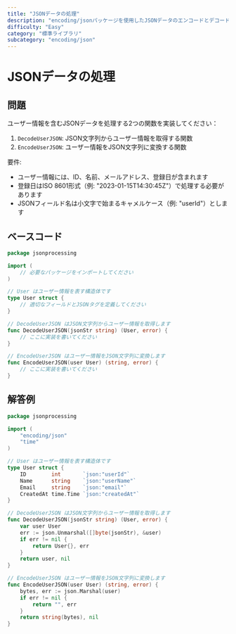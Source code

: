```yaml
---
title: "JSONデータの処理"
description: "encoding/jsonパッケージを使用したJSONデータのエンコードとデコード"
difficulty: "Easy"
category: "標準ライブラリ"
subcategory: "encoding/json"
---
```


# JSONデータの処理

## 問題

ユーザー情報を含むJSONデータを処理する2つの関数を実装してください：

1. `DecodeUserJSON`: JSON文字列からユーザー情報を取得する関数
2. `EncodeUserJSON`: ユーザー情報をJSON文字列に変換する関数

要件:
- ユーザー情報には、ID、名前、メールアドレス、登録日が含まれます
- 登録日はISO 8601形式（例: "2023-01-15T14:30:45Z"）で処理する必要があります
- JSONフィールド名は小文字で始まるキャメルケース（例: "userId"）とします

## ベースコード

```go
package jsonprocessing

import (
	// 必要なパッケージをインポートしてください
)

// User はユーザー情報を表す構造体です
type User struct {
	// 適切なフィールドとJSONタグを定義してください
}

// DecodeUserJSON はJSON文字列からユーザー情報を取得します
func DecodeUserJSON(jsonStr string) (User, error) {
	// ここに実装を書いてください
}

// EncodeUserJSON はユーザー情報をJSON文字列に変換します
func EncodeUserJSON(user User) (string, error) {
	// ここに実装を書いてください
}
```

## 解答例

```go
package jsonprocessing

import (
	"encoding/json"
	"time"
)

// User はユーザー情報を表す構造体です
type User struct {
	ID        int       `json:"userId"`
	Name      string    `json:"userName"`
	Email     string    `json:"email"`
	CreatedAt time.Time `json:"createdAt"`
}

// DecodeUserJSON はJSON文字列からユーザー情報を取得します
func DecodeUserJSON(jsonStr string) (User, error) {
	var user User
	err := json.Unmarshal([]byte(jsonStr), &user)
	if err != nil {
		return User{}, err
	}
	return user, nil
}

// EncodeUserJSON はユーザー情報をJSON文字列に変換します
func EncodeUserJSON(user User) (string, error) {
	bytes, err := json.Marshal(user)
	if err != nil {
		return "", err
	}
	return string(bytes), nil
}
```
